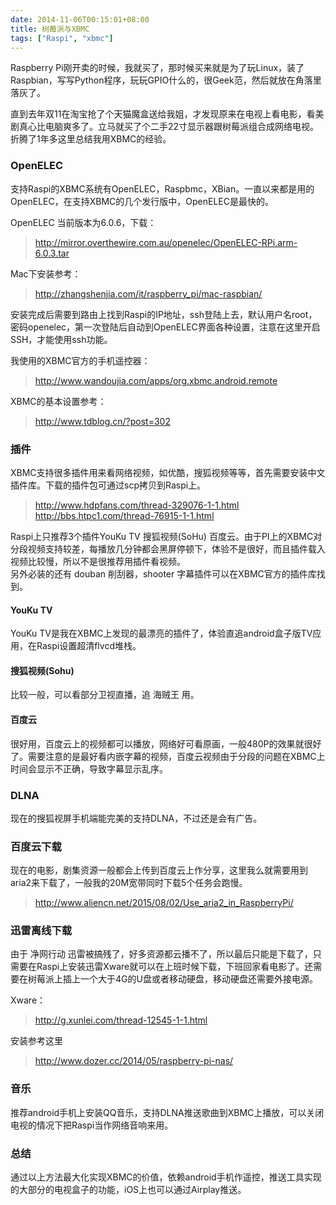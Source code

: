 ```yaml
---
date: 2014-11-06T00:15:01+08:00
title: 树莓派与XBMC
tags: ["Raspi", "xbmc"]
---
```


Raspberry Pi刚开卖的时候，我就买了，那时候买来就是为了玩Linux，装了Raspbian，写写Python程序，玩玩GPIO什么的，很Geek范，然后就放在角落里落灰了。

直到去年双11在淘宝抢了个天猫魔盒送给我姐，才发现原来在电视上看电影，看美剧真心比电脑爽多了。立马就买了个二手22寸显示器跟树莓派组合成网络电视。折腾了1年多这里总结我用XBMC的经验。

### OpenELEC

支持Raspi的XBMC系统有OpenELEC，Raspbmc，XBian。一直以来都是用的OpenELEC，在支持XBMC的几个发行版中，OpenELEC是最快的。

OpenELEC 当前版本为6.0.6，下载：
> <http://mirror.overthewire.com.au/openelec/OpenELEC-RPi.arm-6.0.3.tar>

Mac下安装参考：
> <http://zhangshenjia.com/it/raspberry_pi/mac-raspbian/>

安装完成后需要到路由上找到Raspi的IP地址，ssh登陆上去，默认用户名root，密码openelec，第一次登陆后自动到OpenELEC界面各种设置，注意在这里开启SSH，才能使用ssh功能。

我使用的XBMC官方的手机遥控器：
> <http://www.wandoujia.com/apps/org.xbmc.android.remote>

XBMC的基本设置参考：
> <http://www.tdblog.cn/?post=302>

### 插件

XBMC支持很多插件用来看网络视频，如优酷，搜狐视频等等，首先需要安装中文插件库。下载的插件包可通过scp拷贝到Raspi上。
> <http://www.hdpfans.com/thread-329076-1-1.html>  
> <http://bbs.htpc1.com/thread-76915-1-1.html>

Raspi上只推荐3个插件YouKu TV 搜狐视频(SoHu) 百度云。由于PI上的XBMC对分段视频支持较差，每播放几分钟都会黑屏停顿下，体验不是很好，而且插件载入视频比较慢，所以不是很推荐用插件看视频。  
另外必装的还有 douban 削刮器，shooter 字幕插件可以在XBMC官方的插件库找到。


#### YouKu TV

YouKu TV是我在XBMC上发现的最漂亮的插件了，体验直追android盒子版TV应用，在Raspi设置超清flvcd堆栈。

#### 搜狐视频(Sohu)

比较一般，可以看部分卫视直播，追 海贼王 用。

#### 百度云

很好用，百度云上的视频都可以播放，网络好可看原画，一般480P的效果就很好了。需要注意的是最好看内嵌字幕的视频，百度云视频由于分段的问题在XBMC上时间会显示不正确，导致字幕显示乱序。

### DLNA

现在的搜狐视屏手机端能完美的支持DLNA，不过还是会有广告。

### 百度云下载

现在的电影，剧集资源一般都会上传到百度云上作分享，这里我么就需要用到aria2来下载了，一般我的20M宽带同时下载5个任务会跑慢。
> <http://www.aliencn.net/2015/08/02/Use_aria2_in_RaspberryPi/>

### 迅雷离线下载

由于 净网行动 迅雷被搞残了，好多资源都云播不了，所以最后只能是下载了，只需要在Raspi上安装迅雷Xware就可以在上班时候下载，下班回家看电影了。还需要在树莓派上插上一个大于4G的U盘或者移动硬盘，移动硬盘还需要外接电源。

Xware：
> <http://g.xunlei.com/thread-12545-1-1.html>

安装参考这里
> <http://www.dozer.cc/2014/05/raspberry-pi-nas/>

### 音乐

推荐android手机上安装QQ音乐，支持DLNA推送歌曲到XBMC上播放，可以关闭电视的情况下把Raspi当作网络音响来用。

### 总结

通过以上方法最大化实现XBMC的价值，依赖android手机作遥控，推送工具实现的大部分的电视盒子的功能，iOS上也可以通过Airplay推送。
